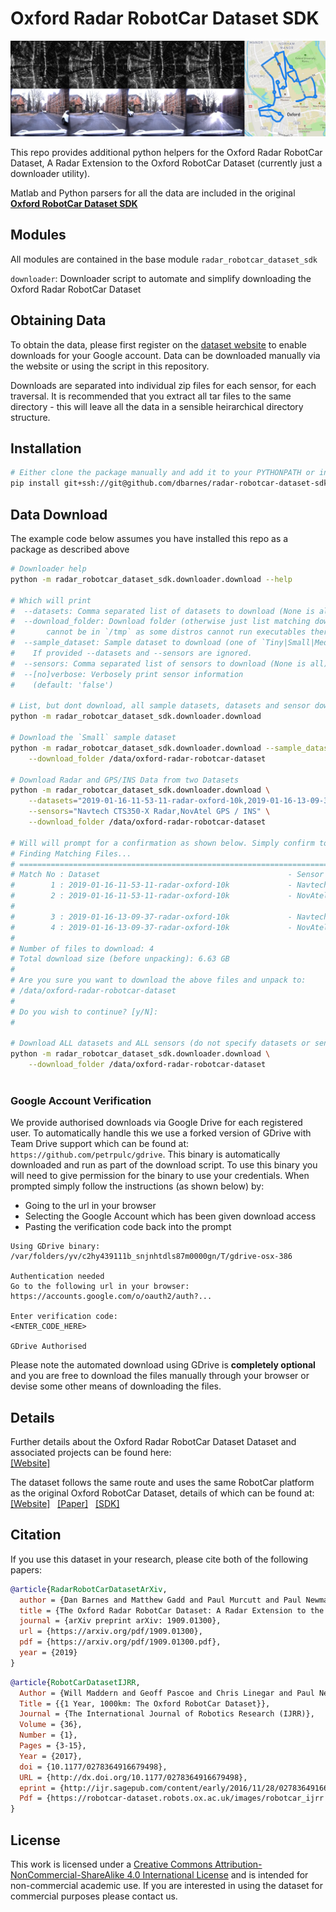 # Oxford Radar RobotCar Dataset SDK

![](docs/dataset-overview-overlay.png)

This repo provides additional python helpers for the Oxford Radar RobotCar Dataset, A Radar Extension to the Oxford RobotCar Dataset (currently just a downloader utility).

Matlab and Python parsers for all the data are included in the original [**Oxford RobotCar Dataset SDK**](https://github.com/ori-mrg/robotcar-dataset-sdk)

Modules
-----------
All modules are contained in the base module `radar_robotcar_dataset_sdk`

`downloader`: Downloader script to automate and simplify downloading the Oxford Radar RobotCar Dataset



Obtaining Data
--------------
To obtain the data, please first register on the [dataset website](http://ori.ox.ac.uk/datasets/radar-robotcar-dataset) to enable downloads for your Google account. Data can be downloaded manually via the website or using the script in this repository. 

Downloads are separated into individual zip files for each sensor, for each traversal. It is recommended that you extract all tar files to the same directory - this will leave all the data in a sensible heirarchical directory structure. 


Installation 
--------------

```bash
# Either clone the package manually and add it to your PYTHONPATH or install it using:
pip install git+ssh://git@github.com/dbarnes/radar-robotcar-dataset-sdk.git
```

Data Download
--------------
The example code below assumes you have installed this repo as a package as described above

```bash
# Downloader help
python -m radar_robotcar_dataset_sdk.downloader.download --help

# Which will print
#  --datasets: Comma separated list of datasets to download (None is all)
#  --download_folder: Download folder (otherwise just list matching downloads). Please note on Linux this folder 
#       cannot be in `/tmp` as some distros cannot run executables there.
#  --sample_dataset: Sample dataset to download (one of `Tiny|Small|Medium|Large`).
#    If provided --datasets and --sensors are ignored.
#  --sensors: Comma separated list of sensors to download (None is all)
#  --[no]verbose: Verbosely print sensor information
#    (default: 'false')

# List, but dont download, all sample datasets, datasets and sensor downloads (no arguments)
python -m radar_robotcar_dataset_sdk.downloader.download

# Download the `Small` sample dataset
python -m radar_robotcar_dataset_sdk.downloader.download --sample_dataset Small \
	--download_folder /data/oxford-radar-robotcar-dataset

# Download Radar and GPS/INS Data from two Datasets
python -m radar_robotcar_dataset_sdk.downloader.download \
	--datasets="2019-01-16-11-53-11-radar-oxford-10k,2019-01-16-13-09-37-radar-oxford-10k" \
	--sensors="Navtech CTS350-X Radar,NovAtel GPS / INS" \
	--download_folder /data/oxford-radar-robotcar-dataset

# Will will prompt for a confirmation as shown below. Simply confirm to download data
# Finding Matching Files...
# ========================================================================================================================================================================================================================================
# Match No : Dataset                                          - Sensor                                             - Download Size     - Download Link
#        1 : 2019-01-16-11-53-11-radar-oxford-10k             - Navtech CTS350-X Radar                             - 3.3 GB            - https://drive.google.com/file/d/1bQviDEkU20uq-xGeHrciaA5YeOr1-uyW
#        2 : 2019-01-16-11-53-11-radar-oxford-10k             - NovAtel GPS / INS                                  - 16.4 MB           - https://drive.google.com/file/d/1b1wNBtSumoqUeYxAMCwcjEKHPOZpn36h
# 
#        3 : 2019-01-16-13-09-37-radar-oxford-10k             - Navtech CTS350-X Radar                             - 3.3 GB            - https://drive.google.com/file/d/17IP4JagskFe2q_yIky-wgBjUUYYtMXxl
#        4 : 2019-01-16-13-09-37-radar-oxford-10k             - NovAtel GPS / INS                                  - 16.5 MB           - https://drive.google.com/file/d/1vVlNaCqY2jwohm8k_oCOWyQKyB1jR8cq
# 
# Number of files to download: 4
# Total download size (before unpacking): 6.63 GB
# 
# Are you sure you want to download the above files and unpack to:
# /data/oxford-radar-robotcar-dataset
# 
# Do you wish to continue? [y/N]:
# 

# Download ALL datasets and ALL sensors (do not specify datasets or sensors)
python -m radar_robotcar_dataset_sdk.downloader.download \
	--download_folder /data/oxford-radar-robotcar-dataset
	
```
### Google Account Verification

We provide authorised downloads via Google Drive for each registered user. To automatically handle this we use a forked version of GDrive with Team Drive support which can be found at: `https://github.com/petrpulc/gdrive`. This binary is automatically downloaded and run as part of the download script. To use this binary you will need to give permission for the binary to use your credentials. When prompted simply follow the instructions (as shown below) by:

- Going to the url in your browser
- Selecting the Google Account which has been given download access
- Pasting the verification code back into the prompt

```
Using GDrive binary: /var/folders/yv/c2hy439111b_snjnhtdls87m0000gn/T/gdrive-osx-386

Authentication needed
Go to the following url in your browser:
https://accounts.google.com/o/oauth2/auth?...

Enter verification code:
<ENTER_CODE_HERE>

GDrive Authorised
```

Please note the automated download using GDrive is **completely optional** and you are free to download the files manually through your browser or devise some other means of downloading the files.

Details
-----------

Further details about the Oxford Radar RobotCar Dataset Dataset and associated projects can be found here: 
<br> [[Website]](https://ori.ox.ac.uk/datasets/radar-robotcar-dataset)

The dataset follows the same route and uses the same RobotCar platform as the original Oxford RobotCar Dataset, details of which can be found at:
<br> [[Website]](https://robotcar-dataset.robots.ox.ac.uk) &nbsp;&nbsp;[[Paper]](https://robotcar-dataset.robots.ox.ac.uk/images/robotcar_ijrr.pdf) &nbsp;&nbsp;[[SDK]](https://github.com/ori-drs/robotcar-dataset-sdk)


Citation
--------------
If you use this dataset in your research, please cite both of the following papers:

```bibtex
@article{RadarRobotCarDatasetArXiv,
  author = {Dan Barnes and Matthew Gadd and Paul Murcutt and Paul Newman and Ingmar Posner},
  title = {The Oxford Radar RobotCar Dataset: A Radar Extension to the Oxford RobotCar Dataset},
  journal = {arXiv preprint arXiv: 1909.01300},
  url = {https://arxiv.org/pdf/1909.01300},
  pdf = {https://arxiv.org/pdf/1909.01300.pdf},
  year = {2019}
}
```
```bibtex
@article{RobotCarDatasetIJRR, 
  Author = {Will Maddern and Geoff Pascoe and Chris Linegar and Paul Newman}, 
  Title = {{1 Year, 1000km: The Oxford RobotCar Dataset}}, 
  Journal = {The International Journal of Robotics Research (IJRR)}, 
  Volume = {36}, 
  Number = {1}, 
  Pages = {3-15}, 
  Year = {2017}, 
  doi = {10.1177/0278364916679498}, 
  URL = {http://dx.doi.org/10.1177/0278364916679498}, 
  eprint = {http://ijr.sagepub.com/content/early/2016/11/28/0278364916679498.full.pdf+html}, 
  Pdf = {https://robotcar-dataset.robots.ox.ac.uk/images/robotcar_ijrr.pdf}
}
```

License
--------------
This work is licensed under a [Creative Commons Attribution-NonCommercial-ShareAlike 4.0 International License](http://creativecommons.org/licenses/by-nc-sa/4.0) and is intended for non-commercial academic use. If you are interested in using the dataset for commercial purposes please contact us.
